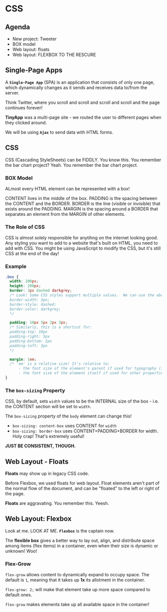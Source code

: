 # CSS

## Agenda
* New project: Tweeter
* BOX model
* Web layout: floats
* Web layout: FLEXBOX TO THE RESCURE


## Single-Page Apps
A **`Single-Page App`** (SPA) is an application that consists of only one page, which dynamically changes as it sends and receives data to/from the server.

Think Twitter, where you scroll and scroll and scroll and scroll and the page continues forever!

**TinyApp** was a multi-page site - we routed the user to different pages when they clicked around.

We will be using **`Ajax`** to send data with HTML forms.

## CSS
CSS (Cascading StyleSheets) can be FIDDLY. You know this. You remember the bar chart project? Yeah. You remember the bar chart project.

### BOX Model
ALmost every HTML element can be represented with a box!

CONTENT lives in the middle of the box.
PADDING is the spacing between the CONTENT and the BORDER.
BORDER is the line (visible or invisible) that exists around the PADDING.
MARGIN is the spacing around a BORDER that separates an element from the MARGIN of other elements.

### The Role of CSS
CSS is almost solely responsible for anytihng on the internet looking good. Any styling you want to add to a website that's built on HTML, you need to add with CSS. You might be using JavaScript to modify the CSS, but it's still CSS at the end of the day!

### Example

```CSS
.box {
  width: 200px;
  height: 200px;
  border: 3px dashed darkgrey;
  /* Look! Some CSS styles support multiple values.  We can use the above instead of:
  border-width: 3px;
  border-style: dashed;
  border-color: darkgrey;
  */

  padding: 10px 5px 2px 3px;
  /* Similarly, this is a shortcut for:
  padding-top: 10px
  padding-right: 5px
  padding-bottom: 2px
  padding-left: 3px
  */

  margin: 1em;
  /* 'em' is a relative size! It's relative to:
      - the font size of the element's parent if used for typography (i.e. setting 'font-size')
      - the font size of the element itself if used for other properties (such as 'width') */
}
```

### The `box-sizing` Property
CSS, by default, sets `width` values to be the INTERNAL size of the box - i.e. the CONTENT section will be set to `width`.

The `box-sizing` property of the `body` element can change this!
* `box-sizing: content-box` uses CONTENT for `width`
* `box-sizing: border-box` uses CONTENT+PADDING+BORDER for width. Holy crap! That's extremely useful!

**JUST BE CONSISTENT, THOUGH.**

## Web Layout - Floats
**Floats** may show up in legacy CSS code.

Before Flexbox, we used floats for web layout. Float elements aren't part of the normal flow of the document, and can be "floated" to the left or right of the page.

**Floats** are aggravating. You remember this. Yeesh.

## Web Layout: Flexbox
Look at me. LOOK AT ME. **`Flexbox`** is the captain now.

The **flexible box** gives a better way to lay out, align, and distribute space among items (flex items) in a container, even when their size is dynamic or unknown! Woo!

### Flex-Grow
`flex-grow` allows content to dynamically expand to occupy space. The default is `1`, meaning that it takes up **1x** its allotment in the container.

`flex-grow: 2;` will make that element take up more space compared to default ones.

`flex-grow` makes elements take up all available space in the container!